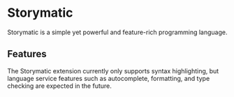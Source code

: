 # Storymatic

Storymatic is a simple yet powerful and feature-rich programming language.

## Features

The Storymatic extension currently only supports syntax highlighting, but
language service features such as autocomplete, formatting, and type checking
are expected in the future.
